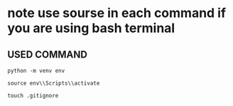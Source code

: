 <!-- git branch -m master main
git fetch origin
git branch -u origin/main main
git remote set-head origin -a -->

# note use sourse in each command if you are using bash terminal
## USED COMMAND

```
python -m venv env
```
```
source env\\Scripts\\activate
```
```
touch .gitignore
```
```

```
```

```
```

```
```

```
```

```
```

```
```

```
```

```
```

```
```

```
```

```
```

```
```

```
```

```
```

```
